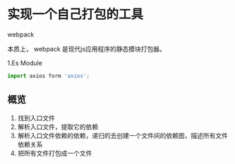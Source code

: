 # 实现一个自己打包的工具

webpack

本质上， webpack 是现代js应用程序的静态模块打包器。

1.Es Module

```js
import axios form 'axios';


```

## 概览

1. 找到入口文件
2. 解析入口文件，提取它的依赖
3. 解析入口文件依赖的依赖，递归的去创建一个文件间的依赖图，描述所有文件依赖关系
4. 把所有文件打包成一个文件

